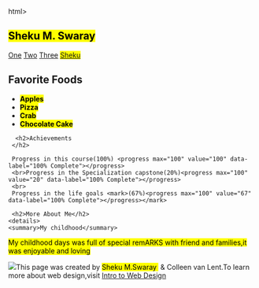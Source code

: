 html>
<head>
	<title>HTML5 Project</title>
</head>
<body>
 <nav style="margin-right: 5px; "> 
     <h2><mark><strong>Sheku M. Swaray</strong></mark>
     </h2>
 	<a href="#">One</a> 
 	<a href="#">Two</a>
 	<a href="#">Three</a>
 	<mark><a href="#">Sheku</a></mark>
 </nav>
  <h2><b>Favorite Foods</b>
     </h2>
     <ul><b>
     <li><mark>Apples</mark></li>
     	<li><mark>Pizza</mark></li>
     	<li><mark>Crab</mark></li>
        <li><mark>Chocolate Cake</mark></li>
        </b>
     </ul>

      <h2>Achievements
     </h2>
    
     Progress in this course(100%) <progress max="100" value="100" data-label="100% Complete"></progress>
     <br>Progress in the Specialization capstone(20%)<progress max="100" value="20" data-label="100% Complete"></progress>
     <br>
     Progress in the life goals <mark>(67%)<progress max="100" value="67" data-label="100% Complete"></progress></mark>

     <h2>More About Me</h2>  
    <details>
  	<summary>My childhood</summary>
  <p><mark>My childhood days was full of special remARKS with friend and families,it was enjoyable and loving</mark></p>
</details>
<p><img src="http://www.intro-webdesign.com/images/newlogo.png">This page was created by <mark>Sheku M.Swaray </mark> &nbsp;&amp; Colleen van Lent.To learn more about web design,visit <a href="http://www.intro-webdesign.com">Intro to Web Design</a><p>

       
</body>
</html>
